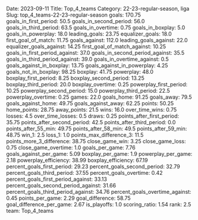 Date: 2023-09-11
Title: Top_4_teams
Category: 22-23-regular-season, liga
Slug: top_4_teams-22-23-regular-season
goals: 170.75
goals_in_first_period: 50.5
goals_in_second_period: 56.0
goals_in_third_period: 63.5
goals_in_overtime: 0.75
goals_in_boxplay: 5.0
goals_in_powerplay: 18.0
leading_goals: 23.75
equalizer_goals: 18.0
first_goal_of_match: 11.75
goals_against: 112.0
leading_goals_against: 22.0
equalizer_goals_against: 14.25
first_goal_of_match_against: 10.25
goals_in_first_period_against: 37.0
goals_in_second_period_against: 35.5
goals_in_third_period_against: 39.0
goals_in_overtime_against: 0.5
goals_against_in_boxplay: 13.75
goals_against_in_powerplay: 4.25
goals_not_in_boxplay: 98.25
boxplay: 41.75
powerplay: 48.0
boxplay_first_period: 8.25
boxplay_second_period: 13.25
boxplay_third_period: 20.0
boxplay_overtime: 0.25
powerplay_first_period: 10.25
powerplay_second_period: 15.0
powerplay_third_period: 22.5
powerplay_overtime: 0.25
games: 22.0
goals_home: 91.25
goals_away: 79.5
goals_against_home: 49.75
goals_against_away: 62.25
points: 50.25
home_points: 28.75
away_points: 21.5
wins: 16.0
over_time_wins: 0.75
losses: 4.5
over_time_losses: 0.5
draws: 0.25
points_after_first_period: 35.75
points_after_second_period: 42.5
points_after_third_period: 0.0
points_after_55_min: 49.75
points_after_58_min: 49.5
points_after_59_min: 48.75
win_1: 2.5
loss_1: 1.0
points_max_difference_3: 11.5
points_more_3_difference: 38.75
close_game_win: 3.25
close_game_loss: 0.75
close_game_overtime: 1.0
goals_per_game: 7.76
goals_against_per_game: 5.09
boxplay_per_game: 1.9
powerplay_per_game: 2.18
powerplay_efficiency: 38.99
boxplay_efficiency: 67.19
percent_goals_first_period: 29.23
percent_goals_second_period: 32.79
percent_goals_third_period: 37.55
percent_goals_overtime: 0.42
percent_goals_first_period_against: 33.13
percent_goals_second_period_against: 31.66
percent_goals_third_period_against: 34.76
percent_goals_overtime_against: 0.45
points_per_game: 2.29
goal_difference: 58.75
goal_difference_per_game: 2.67
is_playoffs: 1.0
scoring_ratio: 1.54
rank: 2.5
team: Top_4_teams
